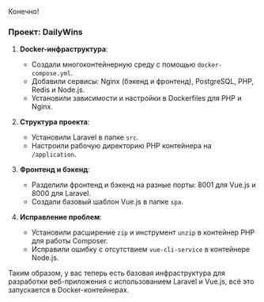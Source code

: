 Конечно!

### Проект: **DailyWins**

1. **Docker-инфраструктура**:
   - Создали многоконтейнерную среду с помощью `docker-compose.yml`.
   - Добавили сервисы: Nginx (бэкенд и фронтенд), PostgreSQL, PHP, Redis и Node.js.
   - Установили зависимости и настройки в Dockerfiles для PHP и Nginx.

2. **Структура проекта**:
   - Установили Laravel в папке `src`.
   - Настроили рабочую директорию PHP контейнера на `/application`.

3. **Фронтенд и бэкенд**:
   - Разделили фронтенд и бэкенд на разные порты: 8001 для Vue.js и 8000 для Laravel.
   - Создали базовый шаблон Vue.js в папке `spa`.

4. **Исправление проблем**:
   - Установили расширение `zip` и инструмент `unzip` в контейнер PHP для работы Composer.
   - Исправили ошибку с отсутствием `vue-cli-service` в контейнере Node.js.

Таким образом, у вас теперь есть базовая инфраструктура для разработки веб-приложения с использованием Laravel и Vue.js, всё это запускается в Docker-контейнерах.